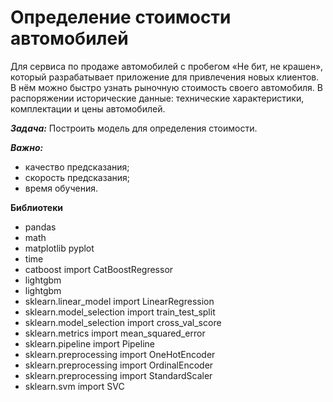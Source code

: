 # Определение стоимости автомобилей

Для сервиса по продаже автомобилей с пробегом «Не бит, не крашен», который разрабатывает приложение для привлечения новых клиентов. В нём можно быстро узнать рыночную стоимость своего автомобиля. В распоряжении исторические данные: технические характеристики, комплектации и цены автомобилей. 

***Задача:*** Построить модель для определения стоимости. 

***Важно:***

- качество предсказания;
- скорость предсказания;
- время обучения.

**Библиотеки**

- pandas
- math
- matplotlib pyplot
- time 
- catboost import CatBoostRegressor
- lightgbm
- lightgbm
- sklearn.linear_model import LinearRegression
- sklearn.model_selection import train_test_split
- sklearn.model_selection import cross_val_score
- sklearn.metrics import mean_squared_error
- sklearn.pipeline import Pipeline
- sklearn.preprocessing import OneHotEncoder
- sklearn.preprocessing import OrdinalEncoder
- sklearn.preprocessing import StandardScaler
- sklearn.svm import SVC
